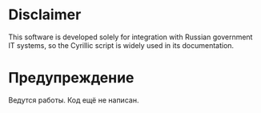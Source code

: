 # Disclaimer

This software is developed solely for integration with Russian government IT systems, so the Cyrillic script is widely used in its documentation.

# Предупреждение

Ведутся работы. Код ещё не написан.
